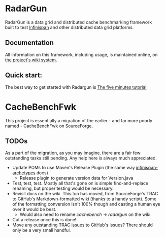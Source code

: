 # RadarGun
RadarGun is a data grid and distributed cache benchmarking framework built to test [Infinispan](http://www.infinispan.org) and other distributed data grid platforms.

## Documentation
All information on this framework, including usage, is maintained online, on [the project's wiki system](https://github.com/infinispan/radargun/wiki).

## Quick start:
The best way to get started with Radargun is [The five minutes tutorial](https://github.com/radargun/radargun/wiki/Five-Minute-Tutorial)

# CacheBenchFwk
This project is essentially a migration of the earlier - and far more poorly named - CacheBenchFwk on SourceForge.  

## TODOs
As a part of the migration, as you may imagine, there are a fair few outstanding tasks still pending.  Any help here is always much appreciated.

* Update POMs to use Maven's Release Plugin (the same way [infinispan-archetypes](http://github.com/infinispan/infinispan-archetypes) does)
  * Release plugin to generate version data for Version.java
* Test, test, test.  Mostly all that's gone on is simple find-and-replace renaming, but proper testing would be necessary.
* Revisit docs on the wiki.  This too has moved, from SourceForge's TRAC to GitHub's Markdown-formatted wiki (thanks to a handy script).  Some of the formatting conversion isn't 100% though and casting a human eye over it would be best.
  * Would also need to rename _cachebench_ -> _radargun_ on the wiki.
* Cut a release once this is done!
* Move any outstanding TRAC issues to GitHub's issues?  There should only be a very small handful.

